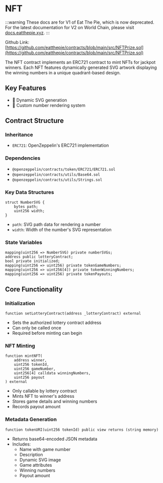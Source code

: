 # NFT

:::warning
These docs are for V1 of Eat The Pie, which is now deprecated. For the latest documentation for V2 on World Chain, please visit [docs.eatthepie.xyz](https://docs.eatthepie.xyz).
:::

Github Link: [https://github.com/eatthepie/contracts/blob/main/src/NFTPrize.sol](https://github.com/eatthepie/contracts/blob/main/src/NFTPrize.sol)

The NFT contract implements an ERC721 contract to mint NFTs for jackpot winners. Each NFT features dynamically generated SVG artwork displaying the winning numbers in a unique quadrant-based design.

## Key Features

- 🎨 Dynamic SVG generation
- 🔢 Custom number rendering system

## Contract Structure

### Inheritance

- `ERC721`: OpenZeppelin's ERC721 implementation

### Dependencies

- `@openzeppelin/contracts/token/ERC721/ERC721.sol`
- `@openzeppelin/contracts/utils/Base64.sol`
- `@openzeppelin/contracts/utils/Strings.sol`

### Key Data Structures

```solidity
struct NumberSVG {
    bytes path;
    uint256 width;
}
```

- `path`: SVG path data for rendering a number
- `width`: Width of the number's SVG representation

### State Variables

```solidity
mapping(uint256 => NumberSVG) private numberSVGs;
address public lotteryContract;
bool private initialized;
mapping(uint256 => uint256) private tokenGameNumbers;
mapping(uint256 => uint256[4]) private tokenWinningNumbers;
mapping(uint256 => uint256) private tokenPayouts;
```

## Core Functionality

### Initialization

```solidity
function setLotteryContract(address _lotteryContract) external
```

- Sets the authorized lottery contract address
- Can only be called once
- Required before minting can begin

### NFT Minting

```solidity
function mintNFT(
    address winner,
    uint256 tokenId,
    uint256 gameNumber,
    uint256[4] calldata winningNumbers,
    uint256 payout
) external
```

- Only callable by lottery contract
- Mints NFT to winner's address
- Stores game details and winning numbers
- Records payout amount

### Metadata Generation

```solidity
function tokenURI(uint256 tokenId) public view returns (string memory)
```

- Returns base64-encoded JSON metadata
- Includes:
  - Name with game number
  - Description
  - Dynamic SVG image
  - Game attributes
  - Winning numbers
  - Payout amount
